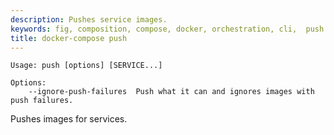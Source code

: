 ```yaml
---
description: Pushes service images.
keywords: fig, composition, compose, docker, orchestration, cli,  push
title: docker-compose push
---
```


```
Usage: push [options] [SERVICE...]

Options:
    --ignore-push-failures  Push what it can and ignores images with push failures.
```

Pushes images for services.
